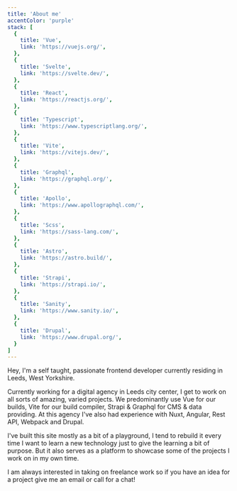 ```yaml
---
title: 'About me'
accentColor: 'purple'
stack: [
  {
    title: 'Vue',
    link: 'https://vuejs.org/',
  },
  {
    title: 'Svelte',
    link: 'https://svelte.dev/',
  },
  {
    title: 'React',
    link: 'https://reactjs.org/',
  },
  {
    title: 'Typescript',
    link: 'https://www.typescriptlang.org/',
  },
  {
    title: 'Vite',
    link: 'https://vitejs.dev/',
  },
  {
    title: 'Graphql',
    link: 'https://graphql.org/',
  },
  {
    title: 'Apollo',
    link: 'https://www.apollographql.com/',
  },
  {
    title: 'Scss',
    link: 'https://sass-lang.com/',
  },
  {
    title: 'Astro',
    link: 'https://astro.build/',
  },
  {
    title: 'Strapi',
    link: 'https://strapi.io/',
  },
  {
    title: 'Sanity',
    link: 'https://www.sanity.io/',
  },
  {
    title: 'Drupal',
    link: 'https://www.drupal.org/',
  }
]
---
```


Hey, I'm a self taught, passionate frontend developer currently residing in Leeds, West Yorkshire.

Currently working for a digital agency in Leeds city center, I get to work on all sorts of amazing, varied projects. We predominantly use Vue for our builds, Vite for our build compiler, Strapi & Graphql for CMS & data providing. At this agency I've also had experience with Nuxt, Angular, Rest API, Webpack and Drupal.

I've built this site mostly as a bit of a playground, I tend to rebuild it every time I want to learn a new technology just to give the learning a bit of purpose. But it also serves as a platform to showcase some of the projects I work on in my own time.

I am always interested in taking on freelance work so if you have an idea for a project give me an email or call for a chat!
